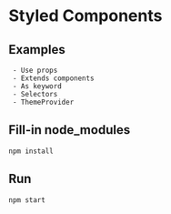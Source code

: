 # Styled Components

## Examples
```
 - Use props
 - Extends components
 - As keyword
 - Selectors
 - ThemeProvider
```
## Fill-in node_modules
```
npm install
```

## Run
```
npm start
```
